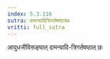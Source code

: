 ```yaml
---
index: 5.3.116
sutra: दामन्यादित्रिगर्तषष्ठाच्छः
vritti: full_sutra
---
```


आयुधजीविसङ्‍घात् दामन्यादि-त्रिगर्तषष्ठात् छः
